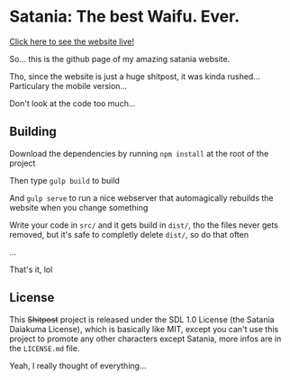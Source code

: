 # Satania: The best Waifu. Ever.

[Click here to see the website live!](http://satania.moe/)

So... this is the github page of my amazing satania website.

Tho, since the website is just a huge shitpost, it was kinda rushed... Particulary the mobile version...

Don't look at the code too much...

## Building

Download the dependencies by running `npm install` at the root of the project

Then type `gulp build` to build

And `gulp serve` to run a nice webserver that automagically rebuilds the website when you change something

Write your code in `src/` and it gets build in `dist/`, tho the files never gets removed, but it's safe to completly delete `dist/`, so do that often

...

That's it, lol

## License

This ~~Shitpost~~ project is released under the SDL 1.0 License (the Satania Daiakuma License), which is basically like MIT, except you can't use this project to promote any other characters except Satania, more infos are in the `LICENSE.md` file.

Yeah, I really thought of everything...
